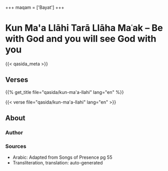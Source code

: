 +++
maqam = ['Bayat']
+++
# Kun Ma'a Llāhi Tarā Llāha Maʿak – Be with God and you will see God with you

{{< qasida_meta >}}

## Verses

{{% get_title  file="qasida/kun-ma'a-llahi" lang="en" %}}

{{< verse file="qasida/kun-ma'a-llahi" lang="en" >}}

## About

### Author

### Sources

- Arabic: Adapted from Songs of Presence pg 55
- Transliteration, translation: auto-generated
